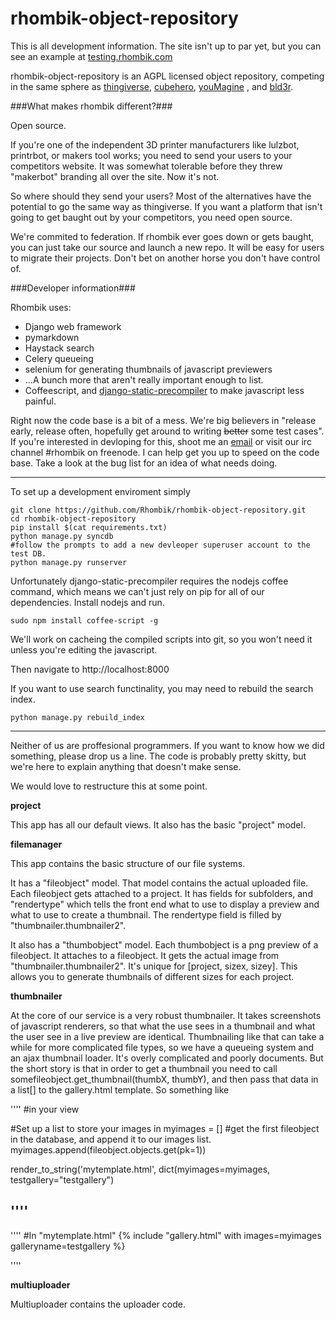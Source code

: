 rhombik-object-repository
=============


This is all development information. The site isn't up to par yet, but you can see an example at [testing.rhombik.com](http://testing.rhombik.com)

rhombik-object-repository is an AGPL licensed object repository, competing in the same sphere as [thingiverse](http://thingiverse.com), [cubehero](http://cubehero.com), [youMagine](http://www.youmagine.com)
, and [bld3r](http://bld3r.com).

###What makes rhombik different?###

Open source.

If you're one of the independent 3D printer manufacturers like lulzbot, printrbot, or makers tool works; you need to send your users to your competitors website. It was somewhat tolerable before they threw "makerbot" branding all over the site. Now it's not.

So where should they send your users? Most of the alternatives have the potential to go the same way as thingiverse. If you want a platform that isn't going to get baught out by your competitors, you need open source.

We're commited to federation. If rhombik ever goes down or gets baught, you can just take our source and launch a new repo. It will be easy for users to migrate their projects. Don't bet on another horse you don't have control of.

###Developer information###

Rhombik uses:

 * Django web framework
 * pymarkdown
 * Haystack search
 * Celery queueing
 * selenium for generating thumbnails of javascript previewers
 * ...A bunch more that aren't really important enough to list.
 * Coffeescript, and [django-static-precompiler](https://github.com/andreyfedoseev/django-static-precompiler) to make javascript less painful.


Right now the code base is a bit of a mess. We're big believers in "release early, release often, hopefully get around to writing ~~better~~ some test cases". If you're interested in devloping for this, shoot me an [email](mailto://traverse.da@gmail.com) or visit our irc channel #rhombik on freenode. I can help get you up to speed on the code base. Take a look at the bug list for an idea of what needs doing.

---
To set up a development enviroment simply

    git clone https://github.com/Rhombik/rhombik-object-repository.git
    cd rhombik-object-repository
    pip install $(cat requirements.txt)
    python manage.py syncdb
    #follow the prompts to add a new devleoper superuser account to the test DB.
    python manage.py runserver

Unfortunately django-static-precompiler requires the nodejs coffee command, which means we can't just rely on pip for all of our dependencies. Install nodejs and run.

    sudo npm install coffee-script -g

We'll work on cacheing the compiled scripts into git, so you won't need it unless you're editing the javascript.

Then navigate to http://localhost:8000

If you want to use search functinality, you may need to rebuild the search index.

    python manage.py rebuild_index

---

Neither of us are proffesional programmers. If you want to know how we did something, please drop us a line. The code is probably pretty skitty, but we're here to explain anything that doesn't make sense.

We would love to restructure this at some point.

**project**

This app has all our default views. It also has the basic "project" model.

**filemanager**

This app contains the basic structure of our file systems. 

It has a "fileobject" model. That model contains the actual uploaded file. Each fileobject gets attached to a project. It has fields for subfolders, and "rendertype" which tells the front end what to use to display a preview and what to use to create a thumbnail. The rendertype field is filled by "thumbnailer.thumbnailer2".

It also has a "thumbobject" model. Each thumbobject is a png preview of a fileobject. It attaches to a fileobject. It gets the actual image from "thumbnailer.thumbnailer2". It's unique for [project, sizex, sizey]. This allows you to generate thumbnails of different sizes for each project.

**thumbnailer**

At the core of our service is a very robust thumbnailer. It takes screenshots of javascript renderers, so that what the use sees in a thumbnail and what the user see in a live preview are identical. Thumbnailing like that can take a while for more complicated file types, so we have a queueing system and an ajax thumbnail loader. It's overly complicated and poorly documents. But the short story is that in order to get a thumbnail you need to call somefileobject.get\_thumbnail(thumbX, thumbY), and then pass that data in a list[] to the gallery.html template. So something like

''''
#in your view

#Set up a list to store your images in
myimages = []
#get the first fileobject in the database, and append it to our images list.
myimages.append(fileobject.objects.get(pk=1))

render\_to\_string('mytemplate.html', dict(myimages=myimages, testgallery="testgallery")

''''
---
''''
#In "mytemplate.html"
{% include "gallery.html" with images=myimages galleryname=testgallery %}

''''

**multiuploader**

Multiuploader contains the uploader code.



